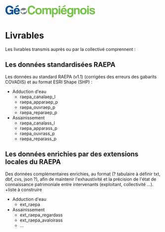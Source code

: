 ![picto](/doc/img/Logo_web-GeoCompiegnois.png)

# Livrables

Les livrables transmis auprès ou par la collectivé comprennent :

## Les données standardisées RAEPA

Les données au standard RAEPA (v1.1) (corrigées des erreurs des gabarits COVADIS) et au format ESRI Shape (SHP) :
* Adduction d'eau
  * raepa_canalaep_l
  * raepa_apparaep_p
  * raepa_ouvraep_p
  * raepa_reparaep_p
* Assainissement
  * raepa_canalass_l
  * raepa_apparass_p
  * raepa_ouvrass_p
  * raepa_reparass_p

## Les données enrichies par des extensions locales du RAEPA

Des données complémentaires enrichies, au format (? tabulaire à définir txt, dbf, cvs, json ?), afin de maintenir l'exhaustivité et la précision de l'état de connaissance patrimoniale entre intervenants (exploitant, collectivité ...).
+liste à construire
* Adduction d'eau
  * ext_raepa
* Assainissement
  * ext_raepa_regardass
  * ext_raepa_avaloirass
  * ... 
